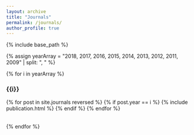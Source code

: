 ```yaml
---
layout: archive
title: "Journals"
permalink: /journals/
author_profile: true
---
```


<!-- {% if site.author.googlescholar %}
  You can also find my articles on <u><a href="{{author.googlescholar}}">my Google Scholar profile</a>.</u>
{% endif %} -->

{% include base_path %}

{% assign yearArray = "2018, 2017, 2016, 2015, 2014, 2013, 2012, 2011, 2009" | split: ", " %}

{% for i in yearArray %}
### {{i}}
<table>
{% for post in site.journals reversed %}
  {% if post.year == i %}
  <tr>{% include publication.html %}</tr>
  {% endif %}
{% endfor %}
</table>
{% endfor %}
